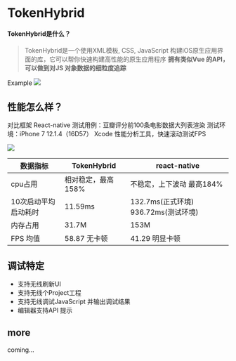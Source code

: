 # TokenHybrid

#### TokenHybrid是什么？

> TokenHybrid是一个使用XML模板, CSS, JavaScript 构建iOS原生应用界面的库，它可以帮你快速构建高性能的原生应用程序
**拥有类似Vue 的API，可以做到对JS 对象数据的细粒度追踪**

Example
![](http://tokenhybriddocument.oss-cn-beijing.aliyuncs.com/example.png)

## 性能怎么样？
对比框架 React-native 
测试用例：豆瓣评分前100条电影数据大列表渲染
测试环境：iPhone 7 12.1.4（16D57）
Xcode 性能分析工具，快速滚动测试FPS

![](http://tokenhybriddocument.oss-cn-beijing.aliyuncs.com/fps.png)



| 数据指标 | TokenHybrid | react-native |
| --- | --- | --- |
| cpu占用 | 相对稳定，最高158% | 不稳定，上下波动 最高184% |
| 10次启动平均启动耗时 | 11.59ms | 132.7ms(正式环境) 936.72ms(测试环境) |
| 内存占用 | 31.7M | 153M |
| FPS 均值 | 58.87 无卡顿 | 41.29 明显卡顿 |

## 调试特定

* 支持无线刷新UI
* 支持无线个Project工程
* 支持无线调试JavaScript 并输出调试结果
* 编辑器支持API 提示

## more 
coming...

